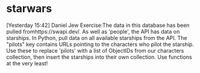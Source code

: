 # starwars
[Yesterday 15:42] Daniel Jew
   Exercise:The data in this database has been pulled fromhttps://swapi.dev/. As well as 'people', the API has data on starships. 
   In Python, pull data on all available starships from the API. The "pilots" key contains URLs pointing to the characters who pilot the starship. 
   Use these to replace 'pilots' with a list of ObjectIDs from our characters collection, then insert the starships into their own collection. 
   Use functions at the very least!
